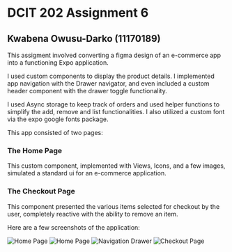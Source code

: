 # DCIT 202 Assignment 6
## Kwabena Owusu-Darko (11170189)

This assigment involved converting a figma design of an e-commerce app into a functioning Expo application.

I used custom components to display the product details. I implemented app navigation with the Drawer navigator, and even included a custom header component with the drawer toggle functionality.

I used Async storage to keep track of orders and used helper functions to simplify the add, remove and list functionalities. I also utilized a custom font via the expo google fonts package.

This app consisted of two pages:

### The Home Page
This custom component, implemented with Views, Icons, and a few images, simulated a standard ui for an e-commerce application.

### The Checkout Page
This component presented the various items selected for checkout by the user, completely reactive with the ability to remove an item. 

Here are a few screenshots of the application:

![Home Page](assets/home-1.jpg)
![Home Page](assets/home-2.jpg)
![Navigation Drawer](assets/drawer.jpg)
![Checkout Page](assets/checkout.jpg)